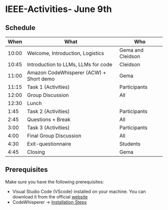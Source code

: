 # IEEE-Activities- June 9th 

## Schedule

| When   | What | Who |
|--------|------|------|
| 10:00  |  Welcome, Introduction, Logistics   | Gema and Cleidson     |
| 10:45  |  Introduction to LLMs, LLMs for code  |   Cleidson   |
| 11:00  |  Amazon CodeWhisperer (ACW) + Short demo  |   Gema   |
| 11:15  |  Task 1 (Activities) |  Participants    |
| 12:00  |  Group Discussion     |   All   |
| 12:30  |  Lunch    |      |
| 1:45   |  Task 2 (Activities) |  Participants    |
| 2:45   |  Questions + Break    |   All   |
| 3:00   |  Task 3 (Activities)     |   Participants   |
| 4:00   |  Final Group Discussion |   All   |
| 4:30   |  Exit-questionnaire | Students |
| 4:45   |  Closing |   Gema   |


## Prerequisites
Make sure you have the following prerequisites:
  - Visual Studio Code (VScode) installed on your machine. You can download it from the official [website](https://code.visualstudio.com)
  - CodeWhisperer -> [Installation Steps](CodeWhisperer_Installation_VS.md)


